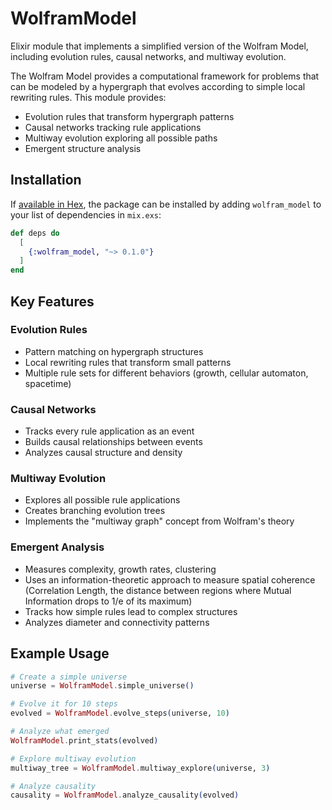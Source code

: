 # WolframModel

Elixir module that implements a simplified version of the Wolfram Model, including evolution rules, causal networks, and multiway evolution.

The Wolfram Model provides a computational framework for problems that can be modeled by a hypergraph that evolves according to simple local rewriting rules. This module provides:
* Evolution rules that transform hypergraph patterns
* Causal networks tracking rule applications
* Multiway evolution exploring all possible paths
* Emergent structure analysis

## Installation

If [available in Hex](https://hex.pm/docs/publish), the package can be installed by adding `wolfram_model` to your list of dependencies in `mix.exs`:

```elixir
def deps do
  [
    {:wolfram_model, "~> 0.1.0"}
  ]
end
```

## Key Features

### Evolution Rules

* Pattern matching on hypergraph structures
* Local rewriting rules that transform small patterns
* Multiple rule sets for different behaviors (growth, cellular automaton, spacetime)

### Causal Networks

* Tracks every rule application as an event
* Builds causal relationships between events
* Analyzes causal structure and density

### Multiway Evolution

* Explores all possible rule applications
* Creates branching evolution trees
* Implements the "multiway graph" concept from Wolfram's theory

### Emergent Analysis

* Measures complexity, growth rates, clustering
* Uses an information-theoretic approach to measure spatial coherence (Correlation Length, the distance between regions where Mutual Information drops to 1/e of its maximum)
* Tracks how simple rules lead to complex structures
* Analyzes diameter and connectivity patterns

## Example Usage

```elixir
# Create a simple universe
universe = WolframModel.simple_universe()

# Evolve it for 10 steps
evolved = WolframModel.evolve_steps(universe, 10)

# Analyze what emerged
WolframModel.print_stats(evolved)

# Explore multiway evolution
multiway_tree = WolframModel.multiway_explore(universe, 3)

# Analyze causality
causality = WolframModel.analyze_causality(evolved)
```